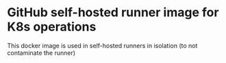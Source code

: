 # GitHub self-hosted runner image for K8s operations

This docker image is used in self-hosted runners in isolation (to not contaminate the runner)

